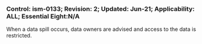 ### Control: ism-0133; Revision: 2; Updated: Jun-21; Applicability: ALL; Essential Eight:N/A
<p>When a data spill occurs, data owners are advised and access to the data is restricted.</p>